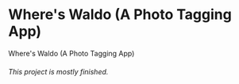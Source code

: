 # Where's Waldo (A Photo Tagging App)

Where's Waldo (A Photo Tagging App)

###### This project is mostly finished.
